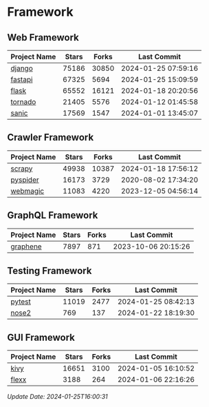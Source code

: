 # Framework

## Web Framework
| Project Name | Stars | Forks | Last Commit |
| ------------ | ----- | ----- | ----------- |
| [django](https://github.com/django/django) | 75186 | 30850 | 2024-01-25 07:59:16 |
| [fastapi](https://github.com/tiangolo/fastapi) | 67325 | 5694 | 2024-01-25 15:09:59 |
| [flask](https://github.com/pallets/flask) | 65552 | 16121 | 2024-01-18 20:20:56 |
| [tornado](https://github.com/tornadoweb/tornado) | 21405 | 5576 | 2024-01-12 01:45:58 |
| [sanic](https://github.com/sanic-org/sanic) | 17569 | 1547 | 2024-01-01 13:45:07 |

## Crawler Framework
| Project Name | Stars | Forks | Last Commit |
| ------------ | ----- | ----- | ----------- |
| [scrapy](https://github.com/scrapy/scrapy) | 49938 | 10387 | 2024-01-18 17:56:12 |
| [pyspider](https://github.com/binux/pyspider) | 16173 | 3729 | 2020-08-02 17:34:20 |
| [webmagic](https://github.com/code4craft/webmagic) | 11083 | 4220 | 2023-12-05 04:56:14 |

## GraphQL Framework
| Project Name | Stars | Forks | Last Commit |
| ------------ | ----- | ----- | ----------- |
| [graphene](https://github.com/graphql-python/graphene) | 7897 | 871 | 2023-10-06 20:15:26 |

## Testing Framework
| Project Name | Stars | Forks | Last Commit |
| ------------ | ----- | ----- | ----------- |
| [pytest](https://github.com/pytest-dev/pytest) | 11019 | 2477 | 2024-01-25 08:42:13 |
| [nose2](https://github.com/nose-devs/nose2) | 769 | 137 | 2024-01-22 18:19:30 |

## GUI Framework
| Project Name | Stars | Forks | Last Commit |
| ------------ | ----- | ----- | ----------- |
| [kivy](https://github.com/kivy/kivy) | 16651 | 3100 | 2024-01-05 16:10:52 |
| [flexx](https://github.com/flexxui/flexx) | 3188 | 264 | 2024-01-06 22:16:26 |

*Update Date: 2024-01-25T16:00:31*